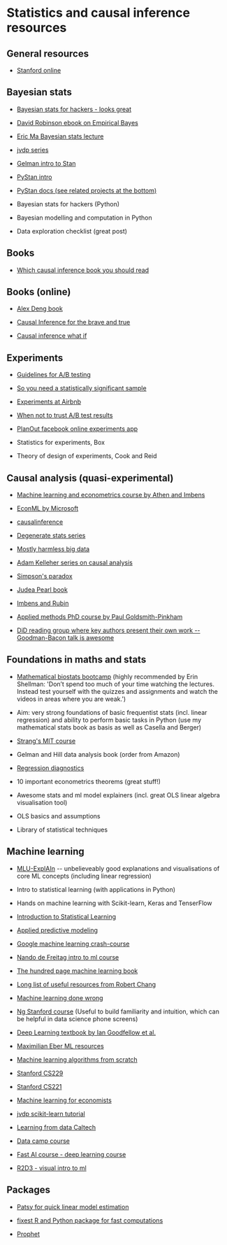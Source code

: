 # Statistics and causal inference resources


## General resources

- [Stanford online](https://online.stanford.edu)


## Bayesian stats

- [Bayesian stats for hackers - looks great](https://camdavidsonpilon.github.io/Probabilistic-Programming-and-Bayesian-Methods-for-Hackers/)

- [David Robinson ebook on Empirical Bayes](http://varianceexplained.org/r/empirical-bayes-book/)

- [Eric Ma Bayesian stats lecture](https://ericmjl.github.io/teaching/)

- [jvdp series](http://jakevdp.github.io/blog/2014/03/11/frequentism-and-bayesianism-a-practical-intro/)

- [Gelman intro to Stan](http://www.stat.columbia.edu/~gelman/research/published/stan_jebs_2.pdf)

- [PyStan intro](https://towardsdatascience.com/an-introduction-to-bayesian-inference-in-pystan-c27078e58d53)

- [PyStan docs (see related projects at the bottom)](https://pystan.readthedocs.io/en/latest/)

- Bayesian stats for hackers (Python)

- Bayesian modelling and computation in Python

- Data exploration checklist (great post)


## Books

- [Which causal inference book you should read](https://www.bradyneal.com/which-causal-inference-book)


## Books (online)

- [Alex Deng book](https://alexdeng.github.io/causal/)

- [Causal Inference for the brave and true](https://matheusfacure.github.io/python-causality-handbook/landing-page.html)

- [Causal inference what if](https://www.hsph.harvard.edu/wp-content/uploads/sites/1268/2023/02/hernanrobins_WhatIf_7feb23.pdf)


## Experiments

- [Guidelines for A/B testing](https://hookedondata.org/guidelines-for-ab-testing/)

- [So you need a statistically significant sample](http://multithreaded.stitchfix.com/blog/2015/05/26/significant-sample/)

- [Experiments at Airbnb](https://medium.com/airbnb-engineering/experiments-at-airbnb-e2db3abf39e7#.miqyczkzb)

- [When not to trust A/B test results](https://www.quora.com/When-should-A-B-testing-not-be-trusted-to-make-decisions/answer/Edwin-Chen-1?srid=sL8&share=1)

- [PlanOut facebook online experiments app](http://facebook.github.io/planout/)

- Statistics for experiments, Box

- Theory of design of experiments, Cook and Reid


## Causal analysis (quasi-experimental)

- [Machine learning and econometrics course by Athen and Imbens](https://www.aeaweb.org/conference/cont-ed/2018-webcasts) 

- [EconML by Microsoft](https://github.com/microsoft/EconML)

- [causalinference](https://laurencewong.com/software)

- [Degenerate stats series](http://www.degeneratestate.org/posts/2018/Mar/24/causal-inference-with-python-part-1-potential-outcomes/)

- [Mostly harmless big data](https://ocw.mit.edu/courses/economics/14-387-applied-econometrics-mostly-harmless-big-data-fall-2014/lecture-and-recitation-notes/)

- [Adam Kelleher series on causal analysis](https://medium.com/causal-data-science/causal-data-science-721ed63a4027)

- [Simpson's paradox](https://en.wikipedia.org/wiki/Simpson%27s_paradox)

- [Judea Pearl book](http://bayes.cs.ucla.edu/BOOK-2K/)

- [Imbens and Rubin](https://www.amazon.co.uk/Causal-Inference-Statistics-Biomedical-Sciences/dp/0521885884/ref=sr_1_fkmr0_1?keywords=Causal+Inference+for+Statistics%2C+Social%2C+and+Biomedical+Sciences%3A+An+Introduction+1st+Edition&qid=1581345608&sr=8-1-fkmr0)

- [Applied methods PhD course by Paul Goldsmith-Pinkham](https://youtube.com/playlist?list=PLWWcL1M3lLlojLTSVf2gGYQ_9TlPyPbiJ&si=P5Lo1tYtg6cx1GEK)

- [DiD reading group where key authors present their own work -- Goodman-Bacon talk is awesome](https://www.youtube.com/playlist?list=PLVObvb_htcuBt8mV9yNagt7hK9FL5KXeE)


## Foundations in maths and stats

- [Mathematical biostats bootcamp](https://www.coursera.org/learn/biostatistics) (highly recommended by Erin Shellman: 'Don’t spend too much of your time watching the lectures.  Instead test yourself with the quizzes and assignments and watch the videos in areas where you are weak.')

- Aim: very strong foundations of basic frequentist stats (incl. linear regression) and ability to perform basic tasks in Python (use my mathematical stats book as basis as well as Casella and Berger)

- [Strang's MIT course](https://ocw.mit.edu/courses/mathematics/18-06-linear-algebra-spring-2010/)

- Gelman and Hill data analysis book (order from Amazon)

- [Regression diagnostics](https://github.com/erykml/medium_articles/blob/master/Statistics/linear_regression_assumptions.ipynb)

- 10 important econometrics theorems (great stuff!)

- Awesome stats and ml model explainers (incl. great OLS linear algebra visualisation tool)

- OLS basics and assumptions

- Library of statistical techniques


## Machine learning

- [MLU-ExplAIn](https://mlu-explain.github.io/) -- unbelieveably good explanations and visualisations of core ML concepts (including linear regression)

- Intro to statistical learning (with applications in Python)

- Hands on machine learning with Scikit-learn, Keras and TenserFlow

- [Introduction to Statistical Learning](http://faculty.marshall.usc.edu/gareth-james/ISL/)

- [Applied predictive modeling](http://appliedpredictivemodeling.com)

- [Google machine learning crash-course](https://developers.google.com/machine-learning/crash-course)

- [Nando de Freitag intro to ml course](https://www.youtube.com/watch?v=pid0lUH467o&list=PLE6Wd9FR--Ecf_5nCbnSQMHqORpiChfJf)

- [The hundred page machine learning book](http://themlbook.com)

- [Long list of useful resources from Robert Chang](https://github.com/robert8138/deep-learning-deliberate-practice)

- [Machine learning done wrong](https://ml.posthaven.com/machine-learning-done-wrong)

- [Ng Stanford course](https://www.coursera.org/learn/machine-learning) (Useful to build familiarity and intuition, which can be helpful in data science phone screens)

- [Deep Learning textbook by Ian Goodfellow et al.](https://www.deeplearningbook.org)

- [Maximilian Eber ML resources](https://github.com/maximilianeber/ml-resources)

- [Machine learning algorithms from scratch](https://philippmuens.com/tag/code/)

- [Stanford CS229](http://cs228.stanford.edu/syllabus.html)

- [Stanford CS221](https://stanford-cs221.github.io/autumn2019/#coursework)

- [Machine learning for economists](https://www.annualreviews.org/doi/pdf/10.1146/annurev-economics-080217-053433)

- [jvdp scikit-learn tutorial](https://github.com/jakevdp/sklearn_tutorial)

- [Learning from data Caltech](https://work.caltech.edu/lectures.html#lectures)

- [Data camp course](https://www.coursera.org/learn/linear-algebra-machine-learning/home/welcome)

- [Fast AI course - deep learning course](https://course.fast.ai/index.html)

- [R2D3 - visual intro to ml](http://www.r2d3.us)


## Packages

- [Patsy for quick linear model estimation](https://patsy.readthedocs.io/en/latest/)

- [fixest R and Python package for fast computations](https://cran.r-project.org/web/packages/fixest/index.html)

- [Prophet](https://facebook.github.io/prophet/)

